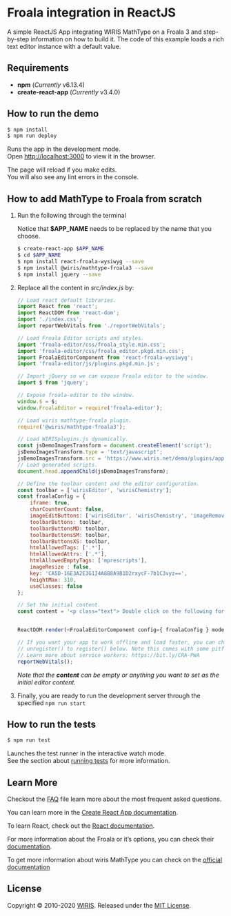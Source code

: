 # Froala integration in ReactJS

A simple ReactJS App integrating WIRIS MathType on a Froala 3 and step-by-step information on how to build it. The  code of this example loads a rich text editor instance with a default value.

## Requirements

* **npm** (*Currently* v6.13.4)
* **create-react-app** (*Currently* v3.4.0)

## How to run the demo

```sh
$ npm install
$ npm run deploy
```

Runs the app in the development mode.<br />
Open [http://localhost:3000](http://localhost:3000) to view it in the browser.

The page will reload if you make edits.<br />
You will also see any lint errors in the console.

## How to add MathType to Froala from scratch

1. Run the following through the terminal

    Notice that **$APP_NAME** needs to be replaced by the name that you choose.

    ```sh
    $ create-react-app $APP_NAME
    $ cd $APP_NAME
    $ npm install react-froala-wysiwyg --save
    $ npm install @wiris/mathtype-froala3 --save
    $ npm install jquery --save

    ```

2. Replace all the content in *src/index.js* by:

    ```js
    // Load react default libraries.
    import React from 'react';
    import ReactDOM from 'react-dom';
    import './index.css';
    import reportWebVitals from './reportWebVitals';

    // Load Froala Editor scripts and styles.
    import 'froala-editor/css/froala_style.min.css';
    import 'froala-editor/css/froala_editor.pkgd.min.css';
    import FroalaEditorComponent from 'react-froala-wysiwyg';
    import 'froala-editor/js/plugins.pkgd.min.js';

    // Import jQuery so we can expose Froala editor to the window.
    import $ from 'jquery';

    // Expose froala-editor to the window.
    window.$ = $;
    window.FroalaEditor = require('froala-editor');

    // Load wiris mathtype-froala plugin.
    require('@wiris/mathtype-froala3');

    // Load WIRISplugins.js dynamically.
    const jsDemoImagesTransform = document.createElement('script');
    jsDemoImagesTransform.type = 'text/javascript';
    jsDemoImagesTransform.src = 'https://www.wiris.net/demo/plugins/app/WIRISplugins.js?viewer=image';
    // Load generated scripts.
    document.head.appendChild(jsDemoImagesTransform);

    // Define the toolbar content and the editor configuration.
    const toolbar = ['wirisEditor', 'wirisChemistry'];
    const froalaConfig = {
        iframe: true,
        charCounterCount: false,
        imageEditButtons: ['wirisEditor', 'wirisChemistry', 'imageRemove'],
        toolbarButtons: toolbar,
        toolbarButtonsMD: toolbar,
        toolbarButtonsSM: toolbar,
        toolbarButtonsXS: toolbar,
        htmlAllowedTags: ['.*'],
        htmlAllowedAttrs: ['.*'],
        htmlAllowedEmptyTags: ['mprescripts'],
        imageResize : false,
        key: 'CA5D-16E3A2E3G1I4A8B8A9B1D2rxycF-7b1C3vyz==',
        heightMax: 310,
        useClasses: false
    };

    // Set the initial content.
    const content = '<p class="text"> Double click on the following formula to edit it.</p><p style="text-align:center;"><math><mi>z</mi><mo>=</mo><mfrac><mrow><mo>-</mo><mi>b</mi><mo>&PlusMinus;</mo><msqrt><msup><mi>b</mi><mn>3</mn></msup><mo>-</mo><mn>4</mn><mi>a</mi><mi>c</mi></msqrt></mrow><mrow><mn>2</mn><mi>a</mi></mrow></mfrac></math></p>'


    ReactDOM.render(<FroalaEditorComponent config={ froalaConfig } model={ content } />, document.getElementById('root'));

    // If you want your app to work offline and load faster, you can change
    // unregister() to register() below. Note this comes with some pitfalls.
    // Learn more about service workers: https://bit.ly/CRA-PWA
    reportWebVitals();
    ```

    *Note that the **content** can be empty or anything you want to set as the initial editor content.*

3. Finally, you are ready to run the development server through the specified ```npm run start```

## How to run the tests

```sh
$ npm run test
```

Launches the test runner in the interactive watch mode.<br />
See the section about [running tests](https://facebook.github.io/create-react-app/docs/running-tests) for more information.

## Learn More

Checkout the [FAQ](FAQs.md) file learn more about the most frequent asked questions.

You can learn more in the [Create React App documentation](https://facebook.github.io/create-react-app/docs/getting-started).

To learn React, check out the [React documentation](https://reactjs.org/).

For more information about the Froala or it’s options, you can check their [documentation](https://froala.com/wysiwyg-editor/docs/framework-plugins/react/).

To get more information about wiris MathType you can check on the [official documentation](http://www.wiris.com/mathtype)

## License

Copyright © 2010-2020 [WIRIS](http://www.wiris.com). Released under the [MIT License](../../../LICENSE).